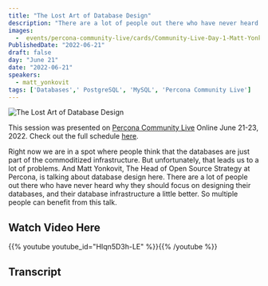 ```yaml
---
title: "The Lost Art of Database Design"
description: "There are a lot of people out there who have never heard why they should focus on designing their databases, and their database infrastructure a little better. So multiple people can benefit from this talk."
images:
  -  events/percona-community-live/cards/Community-Live-Day-1-Matt-Yonkovit.jpg
PublishedDate: "2022-06-21"
draft: false
day: "June 21"
date: "2022-06-21"
speakers:
  - matt_yonkovit
tags: ['Databases',' PostgreSQL', 'MySQL', 'Percona Community Live']
---
```


![The Lost Art of Database Design](events/percona-community-live/cards/Community-Live-Day-1-Matt-Yonkovit.jpg)

This session was presented on [Percona Community Live](/events/percona-community-live-2022/) Online June 21-23, 2022. Check out the full schedule [here](/events/percona-community-live-2022/).

Right now we are in a spot where people think that the databases are just part of the commoditized infrastructure. But unfortunately, that leads us to a lot of problems. And Matt Yonkovit, The Head of Open Source Strategy at Percona, is talking about database design here. There are a lot of people out there who have never heard why they should focus on designing their databases, and their database infrastructure a little better. So multiple people can benefit from this talk.


## Watch Video Here

{{% youtube youtube_id="HIqn5D3h-LE" %}}{{% /youtube %}}

## Transcript

